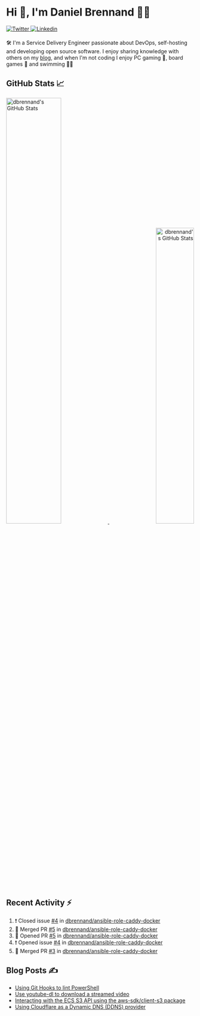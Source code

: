 # Hi 👋, I'm Daniel Brennand 👨‍💻

<a href="https://twitter.com/dbrenuk" target="_blank">
<img src="https://img.shields.io/badge/twitter-%2300acee.svg?&style=for-the-badge&logo=twitter&logoColor=white" alt="Twitter" style="margin-bottom: 5px;" />
</a>
<a href="https://linkedin.com/in/dbrenuk" target="_blank">
<img src="https://img.shields.io/badge/linkedin-%231E77B5.svg?&style=for-the-badge&logo=linkedin&logoColor=white" alt="Linkedin" style="margin-bottom: 5px;" />
</a>

🛠 I'm a Service Delivery Engineer passionate about DevOps, self-hosting and developing open source software. I enjoy sharing knowledge with others on my [blog](https://danielbrennand.com/blog/), and when I'm not coding I enjoy PC gaming 👾, board games 🎲 and swimming 🏊‍♂️

## GitHub Stats 📈

<p>
    <a align="left" href="https://github.com/dbrennand/dbrennand">
        <img alt="dbrennand's GitHub Stats"  width="54%" src="https://github-readme-stats.vercel.app/api?username=dbrennand&show_icons=true&count_private=true&hide_border=true&theme=dark">
    </a>
    <a align="right" href="https://github.com/dbrennand/dbrennand">
        <img alt="dbrennand's GitHub Stats"  width="45%" src="https://github-readme-stats.vercel.app/api/top-langs/?username=dbrennand&hide_border=true&layout=compact&theme=dark">
    </a>
</p>

## Recent Activity ⚡

<!--START_SECTION:activity-->
1. ❗️ Closed issue [#4](https://github.com/dbrennand/ansible-role-caddy-docker/issues/4) in [dbrennand/ansible-role-caddy-docker](https://github.com/dbrennand/ansible-role-caddy-docker)
2. 🎉 Merged PR [#5](https://github.com/dbrennand/ansible-role-caddy-docker/pull/5) in [dbrennand/ansible-role-caddy-docker](https://github.com/dbrennand/ansible-role-caddy-docker)
3. 💪 Opened PR [#5](https://github.com/dbrennand/ansible-role-caddy-docker/pull/5) in [dbrennand/ansible-role-caddy-docker](https://github.com/dbrennand/ansible-role-caddy-docker)
4. ❗️ Opened issue [#4](https://github.com/dbrennand/ansible-role-caddy-docker/issues/4) in [dbrennand/ansible-role-caddy-docker](https://github.com/dbrennand/ansible-role-caddy-docker)
5. 🎉 Merged PR [#3](https://github.com/dbrennand/ansible-role-caddy-docker/pull/3) in [dbrennand/ansible-role-caddy-docker](https://github.com/dbrennand/ansible-role-caddy-docker)
<!--END_SECTION:activity-->

## Blog Posts ✍

<!-- BLOG-POST-LIST:START -->
- [Using Git Hooks to lint PowerShell](https://danielbrennand.com/blog/git-hook-powershell/)
- [Use youtube-dl to download a streamed video](https://danielbrennand.com/blog/download-streamed-video/)
- [Interacting with the ECS S3 API using the aws-sdk/client-s3 package](https://danielbrennand.com/blog/aws-sdk-s3/)
- [Using Cloudflare as a Dynamic DNS &lpar;DDNS&rpar; provider](https://danielbrennand.com/blog/cloudflare-ddns/)
<!-- BLOG-POST-LIST:END -->
